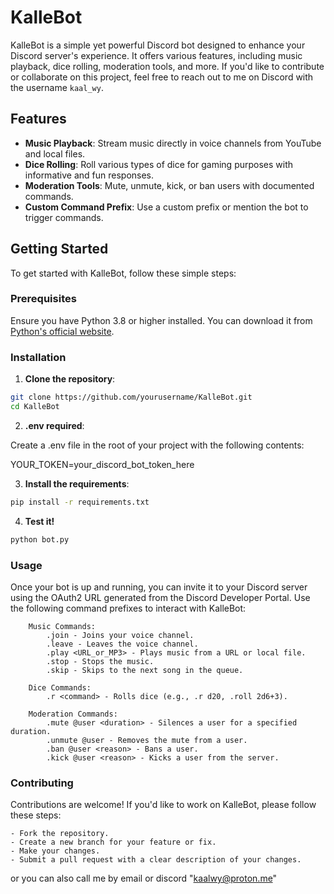 # KalleBot

KalleBot is a simple yet powerful Discord bot designed to enhance your Discord server's experience. It offers various features, including music playback, dice rolling, moderation tools, and more. If you'd like to contribute or collaborate on this project, feel free to reach out to me on Discord with the username `kaal_wy`.

## Features

- **Music Playback**: Stream music directly in voice channels from YouTube and local files.
- **Dice Rolling**: Roll various types of dice for gaming purposes with informative and fun responses.
- **Moderation Tools**: Mute, unmute, kick, or ban users with documented commands.
- **Custom Command Prefix**: Use a custom prefix or mention the bot to trigger commands.

## Getting Started

To get started with KalleBot, follow these simple steps:

### Prerequisites

Ensure you have Python 3.8 or higher installed. You can download it from [Python's official website](https://www.python.org/downloads/).

### Installation

1. **Clone the repository**:

 ```bash
 git clone https://github.com/yourusername/KalleBot.git
 cd KalleBot
 ```

2. **.env required**:

Create a .env file in the root of your project with the following contents:

YOUR_TOKEN=your_discord_bot_token_here

3. **Install the requirements**:
```bash
pip install -r requirements.txt
```

4. **Test it!**
```bash
python bot.py
```

### Usage

Once your bot is up and running, you can invite it to your Discord server using the OAuth2 URL generated from the Discord Developer Portal. Use the following command prefixes to interact with KalleBot:
```
    Music Commands:
        .join - Joins your voice channel.
        .leave - Leaves the voice channel.
        .play <URL_or_MP3> - Plays music from a URL or local file.
        .stop - Stops the music.
        .skip - Skips to the next song in the queue.

    Dice Commands:
        .r <command> - Rolls dice (e.g., .r d20, .roll 2d6+3).

    Moderation Commands:
        .mute @user <duration> - Silences a user for a specified duration.
        .unmute @user - Removes the mute from a user.
        .ban @user <reason> - Bans a user.
        .kick @user <reason> - Kicks a user from the server.
```

### Contributing

Contributions are welcome! If you'd like to work on KalleBot, please follow these steps:
```
- Fork the repository.
- Create a new branch for your feature or fix.
- Make your changes.
- Submit a pull request with a clear description of your changes.
```
or you can also call me by email or discord "kaalwy@proton.me"
